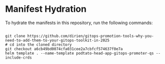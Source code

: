 
# Manifest Hydration

To hydrate the manifests in this repository, run the following commands:

```shell

git clone https://github.com/dirien/gitops-promotion-tools-why-you-need-to-add-them-to-your-gitops-toolkit-in-2025
# cd into the cloned directory
git checkout a6cb49bd0074cfa031cee2a7cbfcf574637f0e7a
helm template . --name-template podtato-head-app-gitops-promoter-qs --include-crds
```